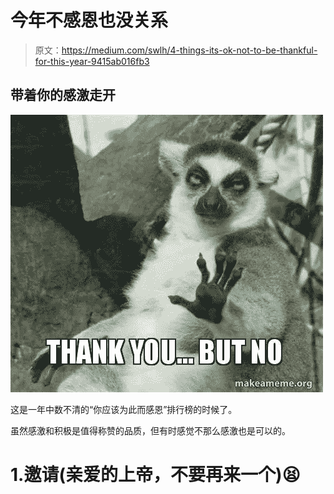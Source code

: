 # 今年不感恩也没关系

> 原文：<https://medium.com/swlh/4-things-its-ok-not-to-be-thankful-for-this-year-9415ab016fb3>

## 带着你的感激走开

![](img/1944d16de376eca812f966ba1fdc13f1.png)

这是一年中数不清的“你应该为此而感恩”排行榜的时候了。

虽然感激和积极是值得称赞的品质，但有时感觉不那么感激也是可以的。

# 1.邀请(亲爱的上帝，不要再来一个)😫
